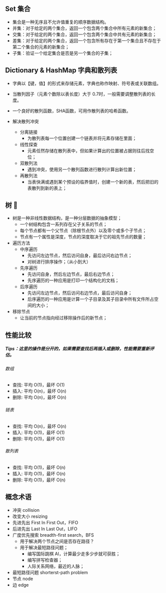 
## Set 集合
- 集合是一种无序且不允许值重复的顺序数据结构。
- 并集：对于给定的两个集合，返回一个包含两个集合中所有元素的新集合；
- 交集：对于给定的两个集合，返回一个包含两个集合中共有元素的新集合；
- 差集：对于给定的两个集合，返回一个包含所有存在于第一个集合且不存在于第二个集合的元素的新集合；
- 子集：验证一个给定集合是否是另一个集合的子集；

## Dictionary & HashMap 字典和散列表
- 字典以【键，值】的形式来存储元素，字典也称作映射、符号表或关联数组。
- 当散列因子（元素个数除以表长度）大于 0.7时，一般需要调整散列表的长度。
- 一个良好的散列函数，SHA函数，可用作散列表的哈希函数。

- 解决散列冲突
  - 分离链接
    - 为散列表每一个位置创建一个链表并将元素存储在里面；
  - 线性探查
    - 元素任然存储在散列表中，但如果计算出的位置被占据则往后找空位；
  - 双散列法
    - 遇到冲突，使用另一个散列函数进行散列计算出新位置；
  - 再散列法
    - 当表快满或遇到某个预设的临界值时，创建一个新的表，然后把旧的表散列到新的表上；

## 树 🌲
- 树是一种非线性数据结构，是一种分层数据的抽象模型；
  - 一个树结构包含一系列存在父子关系的节点；
  - 每个节点都有一个父节点（除根节点外）以及零个或多个子节点；
  - 节点有一个属性是深度，节点的深度取决于它的祖先节点的数量；
- 遍历方法
  - 中序遍历
    - 先访问左边节点，然后访问自身，最后访问右边节点；
    - 对树进行排序操作；（从小到大）
  - 先序遍历
    - 先访问自身，然后左边节点，最后右边节点；
    - 先序遍历的一种应用是打印一个结构化的文档；
  - 后序遍历
    - 先访问左边节点，然后访问右边节点，最后访问自身；
    - 后序遍历的一种应用是计算一个子目录及其子目录中所有文件所占空间的大小；
- 移除节点
  - 让当前的节点指向经过移除操作后的新节点；


## 性能比较
##### Tips：这里的操作是分开的，如果需要查找后再插入或删除，性能需要重新评估。

###### 数组
- 查找: 平均 O(1)，最坏 O(1)
- 插入: 平均 O(n)，最坏 O(n)
- 删除: 平均 O(n)，最坏 O(n)

###### 链表
- 查找: 平均 O(n)，最坏 O(n)
- 插入: 平均 O(1)，最坏 O(1)
- 删除: 平均 O(1)，最坏 O(1)

###### 散列表
- 查找: 平均 O(1)，最坏 O(n)
- 插入: 平均 O(1)，最坏 O(n)
- 删除: 平均 O(1)，最坏 O(n)


## 概念术语
- 冲突 collision
- 改变大小 resizing
- 先进先出 First In First Out，FIFO
- 后进先出 Last In Last Out，LIFO
- 广度优先搜索 breadth-first search，BFS
  - 用于解决两个节点之间是否存在路径？
  - 用于解决最短路径问题；
    - 编写国际跳棋 AI，计算最少走多少步就可获胜；
    - 编写拼写检查器；
    - 人际关系网络，最近的人脉；
- 最短路径问题 shorterst-path problem
- 节点 node
- 边 edge
